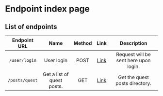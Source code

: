 # Endpoint index page

## List of endpoints

Endpoint URL | Name | Method | Link | Description
:---: | :---: | :---: | :---: | :---:
`/user/login` | User login | POST | [Link](/doc/endpoints/user_login.md) | Request will be sent here upon login.
`/posts/quest` | Get a list of quest posts. | GET | [Link](/doc/endpoints/post_quest_dir.md) | Get the quest posts directory.
